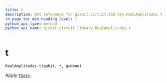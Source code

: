 ```yaml
---
title: t
description: API reference for qiskit.circuit.library.RealAmplitudes.t
in_page_toc_min_heading_level: 1
python_api_type: method
python_api_name: qiskit.circuit.library.RealAmplitudes.t
---
```


# t

<span id="qiskit.circuit.library.RealAmplitudes.t" />

`RealAmplitudes.t(qubit, *, q=None)`

Apply [`TGate`](qiskit.circuit.library.TGate "qiskit.circuit.library.TGate").

